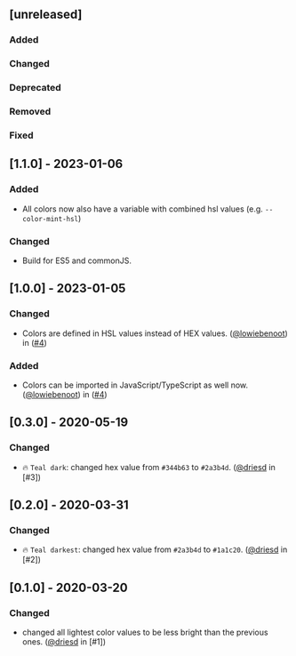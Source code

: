 ## [unreleased]

### Added

### Changed

### Deprecated

### Removed

### Fixed

## [1.1.0] - 2023-01-06

### Added

- All colors now also have a variable with combined hsl values (e.g. `--color-mint-hsl`)

### Changed

- Build for ES5 and commonJS.

## [1.0.0] - 2023-01-05

### Changed

- Colors are defined in HSL values instead of HEX values. ([@lowiebenoot](https://github.com/lowiebenoot)) in ([#4](https://github.com/teamleadercrm/ui/pull/4))

### Added

- Colors can be imported in JavaScript/TypeScript as well now. ([@lowiebenoot](https://github.com/lowiebenoot)) in ([#4](https://github.com/teamleadercrm/ui/pull/4))

## [0.3.0] - 2020-05-19

### Changed

- :fire: `Teal dark`: changed hex value from `#344b63` to `#2a3b4d`. ([@driesd](https://github.com/driesd) in [#3])

## [0.2.0] - 2020-03-31

### Changed

- :fire: `Teal darkest`: changed hex value from `#2a3b4d` to `#1a1c20`. ([@driesd](https://github.com/driesd) in [#2])

## [0.1.0] - 2020-03-20

### Changed

- changed all lightest color values to be less bright than the previous ones. ([@driesd](https://github.com/driesd) in [#1])
